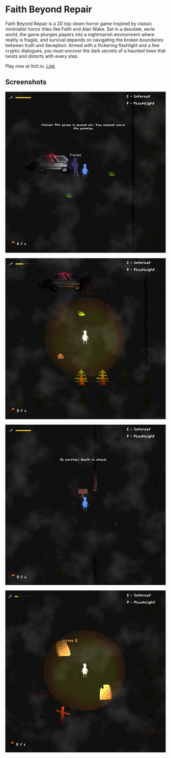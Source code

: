 # Faith Beyond Repair

Faith Beyond Repair is a 2D top-down horror game inspired by classic minimalist horror titles like Faith and Alan Wake. Set in a desolate, eerie world, the game plunges players into a nightmarish environment where reality is fragile, and survival depends on navigating the broken boundaries between truth and deception. Armed with a flickering flashlight and a few cryptic dialogues, you must uncover the dark secrets of a haunted town that twists and distorts with every step.

Play now at Itch.io: [Link](https://rahuldshetty.itch.io/faith-beyond-repair)

## Screenshots

![Game 1](screenshot/1.jpg)

![Game 2](screenshot/2.jpg)

![Game 3](screenshot/3.jpg)

![Game 4](screenshot/4.jpg)